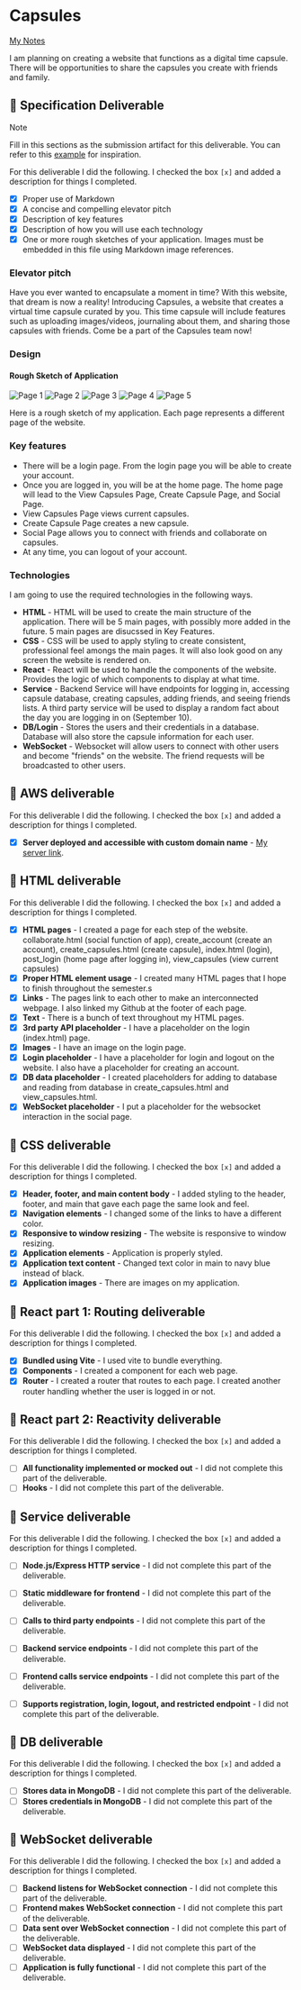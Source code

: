 # Capsules

[My Notes](notes.md)

I am planning on creating a website that functions as a digital time capsule. There will be opportunities to share the capsules you create with friends and family.

## 🚀 Specification Deliverable

> [!NOTE]
>  Fill in this sections as the submission artifact for this deliverable. You can refer to this [example](https://github.com/webprogramming260/startup-example/blob/main/README.md) for inspiration.

For this deliverable I did the following. I checked the box `[x]` and added a description for things I completed.

- [x] Proper use of Markdown
- [x] A concise and compelling elevator pitch
- [x] Description of key features
- [x] Description of how you will use each technology
- [x] One or more rough sketches of your application. Images must be embedded in this file using Markdown image references.

### Elevator pitch

Have you ever wanted to encapsulate a moment in time? With this website, that dream is now a reality! Introducing Capsules, a website that creates a virtual time capsule curated by you. This time capsule will include features such as uploading images/videos, journaling about them, and sharing those capsules with friends. Come be a part of the Capsules team now!

### Design

#### Rough Sketch of Application

![Page 1](public/specification_images/page_1.jpg)
![Page 2](public/specification_images/page_2.jpg)
![Page 3](public/specification_images/page_3.jpg)
![Page 4](public/specification_images/page_4.jpg)
![Page 5](public/specification_images/page_5.jpg)

Here is a rough sketch of my application. Each page represents a different page of the website.

### Key features

- There will be a login page. From the login page you will be able to create your account.
- Once you are logged in, you will be at the home page. The home page will lead to the View Capsules Page, Create Capsule Page, and Social Page.
- View Capsules Page views current capsules.
- Create Capsule Page creates a new capsule.
- Social Page allows you to connect with friends and collaborate on capsules.
- At any time, you can logout of your account.


### Technologies

I am going to use the required technologies in the following ways.

- **HTML** - HTML will be used to create the main structure of the application. There will be 5 main pages, with possibly more added in the future. 5 main pages are disucssed in Key Features. 
- **CSS** - CSS will be used to apply styling to create consistent, professional feel amongs the main pages. It will also look good on any screen the website is rendered on.
- **React** - React will be used to handle the components of the website. Provides the logic of which components to display at what time.
- **Service** - Backend Service will have endpoints for logging in, accessing capsule database, creating capsules, adding friends, and seeing friends lists. A third party service will be used to display a random fact about the day you are logging in on (September 10).
- **DB/Login** - Stores the users and their credentials in a database. Database will also store the capsule information for each user.
- **WebSocket** - Websocket will allow users to connect with other users and become "friends" on the website. The friend requests will be broadcasted to other users.

## 🚀 AWS deliverable

For this deliverable I did the following. I checked the box `[x]` and added a description for things I completed.

- [x] **Server deployed and accessible with custom domain name** - [My server link](https://yourdomainnamehere.click).

## 🚀 HTML deliverable

For this deliverable I did the following. I checked the box `[x]` and added a description for things I completed.

- [x] **HTML pages** - I created a page for each step of the website. collaborate.html (social function of app), create_account (create an account), create_capsules.html (create capsule), index.html (login), post_login (home page after logging in), view_capsules (view current capsules)
- [x] **Proper HTML element usage** - I created many HTML pages that I hope to finish throughout the semester.s
- [x] **Links** - The pages link to each other to make an interconnected webpage. I also linked my Github at the footer of each page.
- [x] **Text** - There is a bunch of text throughout my HTML pages.
- [x] **3rd party API placeholder** - I have a placeholder on the login (index.html) page.
- [x] **Images** - I have an image on the login page.
- [x] **Login placeholder** - I have a placeholder for login and logout on the website. I also have a placeholder for creating an account.
- [x] **DB data placeholder** - I created placeholders for adding to database and reading from database in create_capsules.html and view_capsules.html.
- [x]  **WebSocket placeholder** - I put a placeholder for the websocket interaction in the social page.

## 🚀 CSS deliverable

For this deliverable I did the following. I checked the box `[x]` and added a description for things I completed.

- [x]  **Header, footer, and main content body** - I added styling to the header, footer, and main that gave each page the same look and feel.
- [x]  **Navigation elements** - I changed some of the links to have a different color.
- [x]  **Responsive to window resizing** - The website is responsive to window resizing.
- [x]  **Application elements** - Application is properly styled.
- [x] **Application text content** - Changed text color in main to navy blue instead of black.
- [x]  **Application images** - There are images on my application.

## 🚀 React part 1: Routing deliverable

For this deliverable I did the following. I checked the box `[x]` and added a description for things I completed.

- [x] **Bundled using Vite** - I used vite to bundle everything.
- [x] **Components** - I created a component for each web page.
- [x] **Router** - I created a router that routes to each page. I created another router handling whether the user is logged in or not.

## 🚀 React part 2: Reactivity deliverable

For this deliverable I did the following. I checked the box `[x]` and added a description for things I completed.

- [ ] **All functionality implemented or mocked out** - I did not complete this part of the deliverable.
- [ ] **Hooks** - I did not complete this part of the deliverable.

## 🚀 Service deliverable

For this deliverable I did the following. I checked the box `[x]` and added a description for things I completed.

- [ ] **Node.js/Express HTTP service** - I did not complete this part of the deliverable.
- [ ] **Static middleware for frontend** - I did not complete this part of the deliverable.
- [ ] **Calls to third party endpoints** - I did not complete this part of the deliverable.
- [ ] **Backend service endpoints** - I did not complete this part of the deliverable.
- [ ] **Frontend calls service endpoints** - I did not complete this part of the deliverable.
- [ ] **Supports registration, login, logout, and restricted endpoint** - I did not complete this part of the deliverable.


## 🚀 DB deliverable

For this deliverable I did the following. I checked the box `[x]` and added a description for things I completed.

- [ ] **Stores data in MongoDB** - I did not complete this part of the deliverable.
- [ ] **Stores credentials in MongoDB** - I did not complete this part of the deliverable.

## 🚀 WebSocket deliverable

For this deliverable I did the following. I checked the box `[x]` and added a description for things I completed.

- [ ] **Backend listens for WebSocket connection** - I did not complete this part of the deliverable.
- [ ] **Frontend makes WebSocket connection** - I did not complete this part of the deliverable.
- [ ] **Data sent over WebSocket connection** - I did not complete this part of the deliverable.
- [ ] **WebSocket data displayed** - I did not complete this part of the deliverable.
- [ ] **Application is fully functional** - I did not complete this part of the deliverable.
